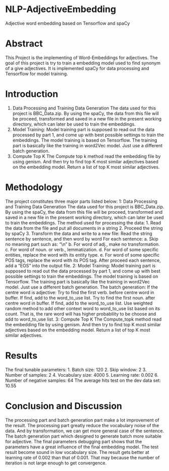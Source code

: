 # NLP-AdjectiveEmbedding
Adjective word embedding based on Tensorflow and spaCy

# Abstract
  This Project is the implementing of Word-Embeddings for adjectives. The goal of this project is try to train a embedding       model used to find synonym of a give adjectives. It is implemented spaCy for data processing and Tensorflow for model         training. 
  
# Introduction
1. Data Processing and Training Data Generation
  The data used for this project is BBC_Data.zip. By using the spaCy, the data from this file will be proceed, transformed and   saved in a new file in the present working directory, which can later be used to train the embeddings.
2. Model Training:
  Model training part is supposed to read out the data processed by part 1, and come up with best possible settings to train     the embeddings. The model training is based on Tensorflow. The training part is basically like the training in word2Vec       model. Just use a different batch generation.
3. Compute Top K 
  The Compute top k method read the embedding file by using genism. And then try to find top K most similar adjectives based     on the embedding model. Return a list of top K most similar adjectives.
  
# Methodology
The project constitutes three major parts listed below:
  1: Data Processing and Training Data Generation
    The data used for this project is BBC_Data.zip. By using the spaCy, the data from this file will be proceed, transformed       and saved in a new file in the present working directory, which can later be used to train the embeddings.
    The method used for processing the data:
      1. Read the data from the file and put all documents in a string
      2. Proceed the string by spaCy
      3. Transform the data and write to a new file:
         Read the string sentence by sentence, and then word by word
           For each sentence:
              a. Skip no meaning part such as: “\n”
              b. For word of adj., make no transformation.
              c. For word of noun. or verb., lemmatization.
              d. For word of some specific entities, replace the word with its entity type.
              e. For word of some specific POS tags, replace the word with its POS tag.
         After proceed each sentence, add a “EOS” into the output file.
  2: Model Training:
    Model training part is supposed to read out the data processed by part 1, and come up with best possible settings to           train the embeddings. 
    The model training is based on Tensorflow. The training part is basically like the training in word2Vec model. Just use       a different batch generation.
    The batch generation:
	If the centre word is adjective:
          Try to find the first verb. before centre word in buffer. If find, add to the word_to_use list.
          Try to find the first noun. after centre word in buffer. If find, add to the word_to_use list.
	  Use weighted random method to add other context word to word_to_use list based on its count. That is, the rare word           will has higher probability to be choose and add to word_to_use list.
  3: Compute Top K 
    The Compute_topk method read the embedding file by using genism. And then try to find top K most similar adjectives           based on the embedding model. Return a list of top K most similar adjectives.
    
# Results
  The final tunable parameters:
    1.	Batch size: 120
    2.	Skip window: 2
    3.	Number of samples: 2
    4.	Vocabulary size: 4000
    5.	Learning rate: 0.002
    6.	Number of negative samples: 64
    The average hits test on the dev data set: 10.55

# Conclusion and Discussion
  The processing part and batch generation part make a lot improvement of the result. The processing part greatly reduce the 	vocabulary noise of the data. And by transformation, we can get more general case of the sentence. The batch generation       part which designed to generate batch more suitable for adjective. 
  The final parameters debugging part shows that the parameters have a great influence of the final embedding model. The test   result become sound in low vocabulary size. The result gets better at learning rate of 0.002 than that of 0.001. That may     because the number of iteration is not large enough to get convergence.
